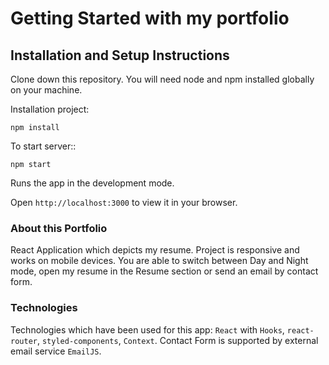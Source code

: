 # Getting Started with my portfolio

## Installation and Setup Instructions

Clone down this repository. You will need node and npm installed globally on your machine.

Installation project:

`npm install`

To start server::

`npm start`

Runs the app in the development mode.

Open `http://localhost:3000` to view it in your browser.

### About this Portfolio

React Application which depicts my resume. Project is responsive and works on mobile devices. You are able to switch between Day and Night mode, open my resume in the Resume section or send an email by contact form.

### Technologies

Technologies which have been used for this app: `React` with `Hooks`, `react-router`, `styled-components`, `Context`. Contact Form is supported by external email service `EmailJS`.
